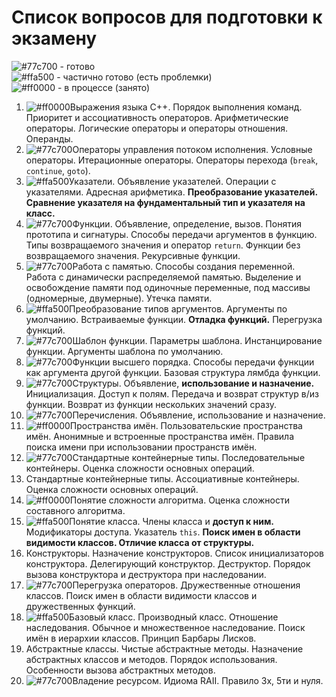 # Список вопросов для подготовки к экзамену

![#77c700](https://placehold.co/15x15/77c700/77c700.png) - готово  
![#ffa500](https://placehold.co/15x15/ffa500/ffa500.png) - частично готово (есть проблемки)  
![#ff0000](https://placehold.co/15x15/ff0000/ff0000.png) - в процессе (занято)  

1. ![#ff0000](https://placehold.co/15x15/ff0000/ff0000.png)Выражения языка С++. Порядок выполнения команд. Приоритет и ассоциативность операторов. Арифметические операторы. Логические операторы и операторы отношения. Операнды.
2. ![#77c700](https://placehold.co/15x15/77c700/77c700.png)Операторы управления потоком исполнения. Условные операторы. Итерационные операторы. Операторы перехода (`break`, `continue`, `goto`).
3. ![#ffa500](https://placehold.co/15x15/ffa500/ffa500.png)Указатели. Объявление указателей. Операции с указателями. Адресная арифметика. __Преобразование указателей. Сравнение указателя на фундаментальный тип и указателя на класс.__ 
4. ![#77c700](https://placehold.co/15x15/77c700/77c700.png)Функции. Объявление, определение, вызов. Понятия прототипа и сигнатуры. Способы передачи аргументов в функцию. Типы возвращаемого значения и оператор `return`. Функции без возвращаемого значения. Рекурсивные функции.
5. ![#77c700](https://placehold.co/15x15/77c700/77c700.png)Работа с памятью. Способы создания переменной. Работа с динамически распределяемой памятью. Выделение и освобождение памяти под одиночные переменные, под массивы (одномерные, двумерные). Утечка памяти.
6. ![#ffa500](https://placehold.co/15x15/ffa500/ffa500.png)Преобразование типов аргументов. Аргументы по умолчанию. Встраиваемые функции. __Отладка функций.__ Перегрузка функций.
7. ![#77c700](https://placehold.co/15x15/77c700/77c700.png)Шаблон функции. Параметры шаблона. Инстанцирование функции. Аргументы шаблона по умолчанию.
8. ![#77c700](https://placehold.co/15x15/77c700/77c700.png)Функции высшего порядка. Способы передачи функции как аргумента другой функции. Базовая структура лямбда функции.
9. ![#77c700](https://placehold.co/15x15/77c700/77c700.png)Структуры. Объявление, __использование и назначение.__ Инициализация. Доступ к полям. Передача и возврат структур в/из функции. Возврат из функции нескольких значений сразу.
10. ![#77c700](https://placehold.co/15x15/77c700/77c700.png)Перечисления. Объявление, использование и назначение.
11. ![#ff0000](https://placehold.co/15x15/ff0000/ff0000.png)Пространства имён. Пользовательские пространства имён. Анонимные и встроенные пространства имён. Правила поиска имени при использовании пространств имён.
12. ![#77c700](https://placehold.co/15x15/77c700/77c700.png)Стандартные контейнерные типы. Последовательные контейнеры. Оценка сложности основных операций.
13. Стандартные контейнерные типы. Ассоциативные контейнеры. Оценка сложности основных операций.
14. ![#ff0000](https://placehold.co/15x15/ff0000/ff0000.png)Понятие сложности алгоритма. Оценка сложности составного алгоритма.
15. ![#ffa500](https://placehold.co/15x15/ffa500/ffa500.png)Понятие класса. Члены класса и __доступ к ним.__ Модификаторы доступа. Указатель `this`. __Поиск имен в области видимости классов. Отличие класса от структуры.__
16. Конструкторы. Назначение конструкторов. Список инициализаторов конструктора. Делегирующий конструктор. Деструктор. Порядок вызова конструктора и деструктора при наследовании.
17. ![#77c700](https://placehold.co/15x15/77c700/77c700.png)Перегрузка операторов. Дружественные отношения классов. Поиск имен в области видимости классов и дружественных функций.
18. ![#ffa500](https://placehold.co/15x15/ffa500/ffa500.png)Базовый класс. Производный класс. Отношение наследования. Обычное и множественное наследование. Поиск имён в иерархии классов. Принцип Барбары Лисков.
19. Абстрактные классы. Чистые абстрактные методы. Назначение абстрактных классов и методов. Порядок использования. Особенности вызова абстрактных методов.
20. ![#77c700](https://placehold.co/15x15/77c700/77c700.png)Владение ресурсом. Идиома RAII. Правило 3x, 5ти и нуля.
